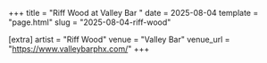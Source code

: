 +++
title = "Riff Wood at Valley Bar "
date = 2025-08-04
template = "page.html"
slug = "2025-08-04-riff-wood"

[extra]
artist = "Riff Wood"
venue = "Valley Bar"
venue_url = "https://www.valleybarphx.com/"
+++
